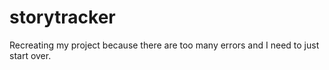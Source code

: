 # storytracker

Recreating my project because there are too many errors and I need to just start over.